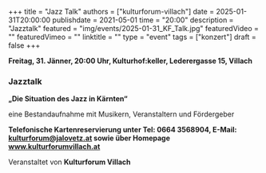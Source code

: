 +++
title = "Jazz Talk"
authors = ["kulturforum-villach"]
date = 2025-01-31T20:00:00
publishdate = 2021-05-01
time = "20:00"
description = "Jazztalk"
featured = "img/events/2025-01-31_KF_Talk.jpg"
featuredVideo = ""
featuredVimeo = ""
linktitle = ""
type = "event"
tags = ["konzert"]
draft = false
+++

**Freitag, 31. Jänner, 20:00 Uhr, Kulturhof:keller, Lederergasse 15, Villach**

### Jazztalk

**„Die Situation des Jazz in Kärnten“**

eine Bestandaufnahme mit Musikern, Veranstaltern und Fördergeber

**Telefonische Kartenreservierung unter Tel: 0664 3568904, E-Mail: kulturforum@jalovetz.at sowie über Homepage www.kulturforumvillach.at**

Veranstaltet von **Kulturforum Villach**
